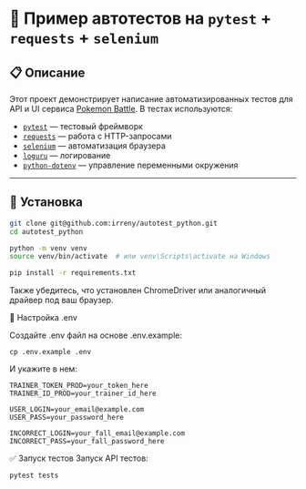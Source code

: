 # 🧪 Пример автотестов на `pytest` + `requests` + `selenium`

## 📋 Описание

Этот проект демонстрирует написание автоматизированных тестов для API и UI сервиса [Pokemon Battle](https://pokemonbattle.ru). В тестах используются:

- [`pytest`](https://en.wikipedia.org/wiki/Pytest) — тестовый фреймворк
- [`requests`](https://en.wikipedia.org/wiki/Requests_(software)) — работа с HTTP-запросами
- [`selenium`](https://en.wikipedia.org/wiki/Selenium_(software)) — автоматизация браузера
- [`loguru`](https://github.com/Delgan/loguru) — логирование
- [`python-dotenv`](https://pypi.org/project/python-dotenv/) — управление переменными окружения

---

## 🧰 Установка

```bash
git clone git@github.com:irreny/autotest_python.git
cd autotest_python

python -m venv venv
source venv/bin/activate  # или venv\Scripts\activate на Windows

pip install -r requirements.txt
```

Также убедитесь, что установлен ChromeDriver или аналогичный драйвер под ваш браузер.

🔐 Настройка .env

Создайте .env файл на основе .env.example:

```
cp .env.example .env
```
И укажите в нем:
```
TRAINER_TOKEN_PROD=your_token_here
TRAINER_ID_PROD=your_trainer_id_here

USER_LOGIN=your_email@example.com
USER_PASS=your_password_here

INCORRECT_LOGIN=your_fall_email@example.com
INCORRECT_PASS=your_fall_password_here
```

✅ Запуск тестов
Запуск API тестов:
```
pytest tests
```
